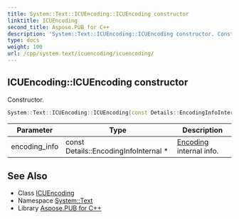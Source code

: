 ```yaml
---
title: System::Text::ICUEncoding::ICUEncoding constructor
linktitle: ICUEncoding
second_title: Aspose.PUB for C++
description: 'System::Text::ICUEncoding::ICUEncoding constructor. Constructor in C++.'
type: docs
weight: 100
url: /cpp/system.text/icuencoding/icuencoding/
---
```

## ICUEncoding::ICUEncoding constructor


Constructor.

```cpp
System::Text::ICUEncoding::ICUEncoding(const Details::EncodingInfoInternal *encoding_info)
```


| Parameter | Type | Description |
| --- | --- | --- |
| encoding_info | const Details::EncodingInfoInternal * | [Encoding](../../encoding/) internal info. |

## See Also

* Class [ICUEncoding](../)
* Namespace [System::Text](../../)
* Library [Aspose.PUB for C++](../../../)
